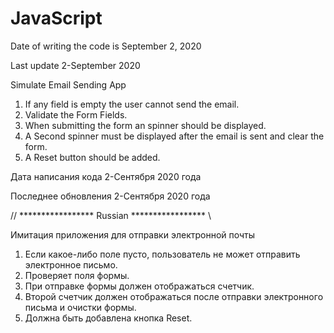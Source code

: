 # JavaScript 
Date of writing the code is September 2, 2020

Last update 2-September 2020

Simulate Email Sending App

1) If any field is empty the user cannot send the email.
2) Validate the Form Fields.
3) When submitting the form an spinner should be displayed.
4) A Second spinner must be displayed after the email is sent and clear the form.
5) A Reset button should be added.

Дата написания кода 2-Сентября 2020 года

Последнее обновления 2-Сентября 2020 года

 // ***************** Russian ***************** \\
 
Имитация приложения для отправки электронной почты

1) Если какое-либо поле пусто, пользователь не может отправить электронное письмо.
2) Проверяет поля формы.
3) При отправке формы должен отображаться счетчик.
4) Второй счетчик должен отображаться после отправки электронного письма и очистки формы.
5) Должна быть добавлена кнопка Reset.

